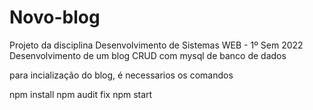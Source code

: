 # Novo-blog

 Projeto da disciplina Desenvolvimento de Sistemas WEB - 1º Sem 2022 
 Desenvolvimento de um blog CRUD com mysql de banco de dados
 
 
 para incialização do blog, é necessarios os comandos
 
 npm install
 npm audit fix
 npm start

